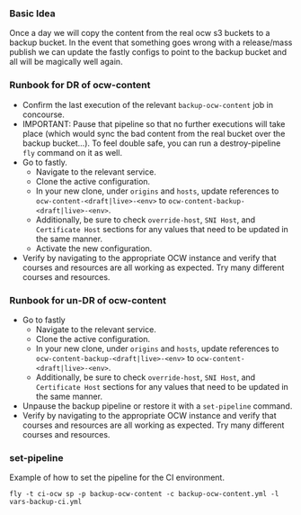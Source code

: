 ### Basic Idea

Once a day we will copy the content from the real ocw s3 buckets to a backup bucket. In the event that something goes wrong with a release/mass publish we can update the fastly configs to point to the backup bucket and all will be magically well again.

### Runbook for DR of ocw-content

- Confirm the last execution of the relevant `backup-ocw-content` job in concourse.
- IMPORTANT: Pause that pipeline so that no further executions will take place (which would sync the bad content from the real bucket over the backup bucket...). To  feel double safe, you can run a destroy-pipeline `fly` command on it as well.
- Go to fastly.
  - Navigate to the relevant service.
  - Clone the active configuration.
  - In your new clone, under `origins` and `hosts`, update references to `ocw-content-<draft|live>-<env>` to `ocw-content-backup-<draft|live>-<env>`.
  - Additionally, be sure to check `override-host`, `SNI Host`, and `Certificate Host` sections for any values that need to be updated in the same manner.
  - Activate the new configuration.
- Verify by navigating to the appropriate OCW instance and verify that courses and resources are all working as expected. Try many different courses and resources.

### Runbook for un-DR of ocw-content

- Go to fastly
  - Navigate to the relevant service.
  - Clone the active configuration.
  - In your new clone, under `origins` and `hosts`, update references to `ocw-content-backup-<draft|live>-<env>` to `ocw-content-<draft|live>-<env>`.
  - Additionally, be sure to check `override-host`, `SNI Host`, and `Certificate Host` sections for any values that need to be updated in the same manner.
- Unpause the backup pipeline or restore it with a `set-pipeline` command.
- Verify by navigating to the appropriate OCW instance and verify that courses and resources are all working as expected. Try many different courses and resources.

### set-pipeline

Example of how to set the pipeline for the CI environment.

```
fly -t ci-ocw sp -p backup-ocw-content -c backup-ocw-content.yml -l vars-backup-ci.yml
```

